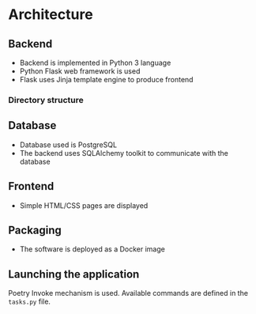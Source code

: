 # Architecture

## Backend

- Backend is implemented in Python 3 language
- Python Flask web framework is used 
- Flask uses Jinja template engine to produce frontend

### Directory structure

## Database

- Database used is PostgreSQL
- The backend uses SQLAlchemy toolkit to communicate with the database

## Frontend
- Simple HTML/CSS pages are displayed

## Packaging
- The software is deployed as a Docker image

## Launching the application

Poetry Invoke mechanism is used. Available commands are defined in the `tasks.py` file.
